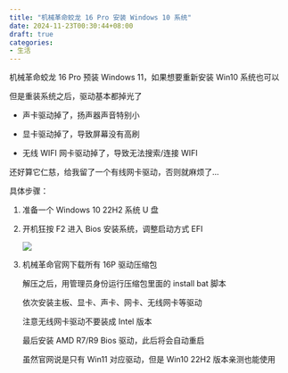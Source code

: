 ```yaml
---
title: "机械革命蛟龙 16 Pro 安装 Windows 10 系统"
date: 2024-11-23T00:30:44+08:00
draft: true
categories: 
- 生活
---
```


机械革命蛟龙 16 Pro 预装 Windows 11，如果想要重新安装 Win10 系统也可以

但是重装系统之后，驱动基本都掉光了

- 声卡驱动掉了，扬声器声音特别小

- 显卡驱动掉了，导致屏幕没有高刷

- 无线 WIFI 网卡驱动掉了，导致无法搜索/连接 WIFI

还好算它仁慈，给我留了一个有线网卡驱动，否则就麻烦了...

具体步骤：

1. 准备一个 Windows 10 22H2 系统 U 盘

2. 开机狂按 F2 进入 Bios 安装系统，调整启动方式 EFI
   
   ![](/images/蛟龙16P-Bios-EFI.png)

3. 机械革命官网下载所有 16P 驱动压缩包
   
   解压之后，用管理员身份运行压缩包里面的 install bat 脚本

   依次安装主板、显卡、声卡、网卡、无线网卡等驱动

   注意无线网卡驱动不要装成 Intel 版本

   最后安装 AMD R7/R9 Bios 驱动，此后将会自动重启

   虽然官网说是只有 Win11 对应驱动，但是 Win10 22H2 版本亲测也能使用
